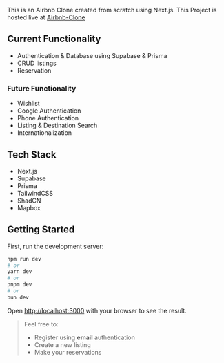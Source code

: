 This is an Airbnb Clone created from scratch using Next.js. This Project is hosted live at [Airbnb-Clone](https://airbnb.itstomlie.my.id/)

## Current Functionality

- Authentication & Database using Supabase & Prisma
- CRUD listings
- Reservation

### Future Functionality

- Wishlist
- Google Authentication
- Phone Authentication
- Listing & Destination Search
- Internationalization

## Tech Stack

- Next.js
- Supabase
- Prisma
- TailwindCSS
- ShadCN
- Mapbox

## Getting Started

First, run the development server:

```bash
npm run dev
# or
yarn dev
# or
pnpm dev
# or
bun dev
```

Open [http://localhost:3000](http://localhost:3000) with your browser to see the result.

> Feel free to:
> - Register using **email** authentication
> - Create a new listing
> - Make your reservations

